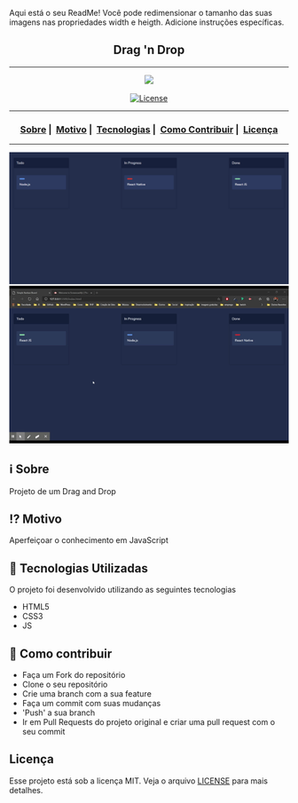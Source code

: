 Aqui está o seu ReadMe!
Você pode redimensionar o tamanho das suas imagens nas propriedades width e heigth.
Adicione instruções específicas.
<h2 align="center">Drag 'n Drop</h2>

___

<p align="center">
  <img src="https://image.flaticon.com/icons/svg/918/918776.svg" width="300" heigth="300">
</p>


<p align="center">
  <a href="LICENSE">
    <img alt="License" src="https://img.shields.io/badge/license-MIT-%23F8952D">
  </a>
</p>

___

<h3 align="center">
  <a href="#information_source-sobre">Sobre</a>&nbsp;|&nbsp;
  <a href="#interrobang-motivo">Motivo</a>&nbsp;|&nbsp;
  <a href="#rocket-tecnologias-utilizadas">Tecnologias</a>&nbsp;|&nbsp;
  <a href="#link-como-contribuir">Como Contribuir</a>&nbsp;|&nbsp;
  <a href="#licença">Licença</a>
</h3>

___

<img src="https://raw.githubusercontent.com/oricardos/drag-and--drop/master/screeshot.png" width="1200">
<img src="https://github.com/oricardos/drag-and--drop/blob/master/gif.gif?raw=true" width="1200">

## :information_source: Sobre

Projeto de um Drag and Drop

## :interrobang: Motivo

Aperfeiçoar o conhecimento em JavaScript

## :rocket: Tecnologias Utilizadas 

O projeto foi desenvolvido utilizando as seguintes tecnologias

- HTML5
- CSS3
- JS

## :link: Como contribuir 

- Faça um Fork do repositório
- Clone o seu repositório
- Crie uma branch com a sua feature
- Faça um commit com suas mudanças
- 'Push' a sua branch
- Ir em Pull Requests do projeto original e criar uma pull request com o seu commit

## Licença 

Esse projeto está sob a licença MIT. Veja o arquivo [LICENSE](LICENSE) para mais detalhes.
